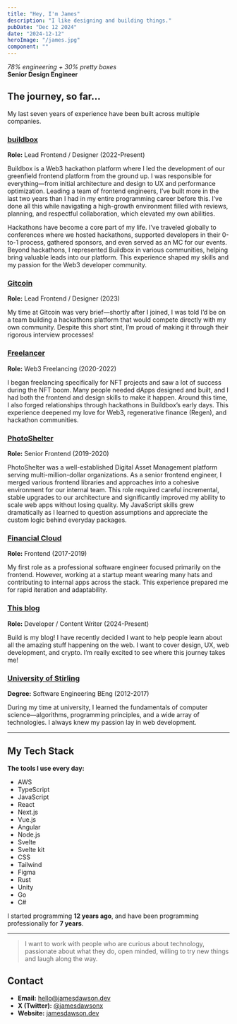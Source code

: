 ```yaml
---
title: "Hey, I'm James"
description: "I like designing and building things."
pubDate: "Dec 12 2024"
date: "2024-12-12"
heroImage: "/james.jpg"
component: ""
---
```


_78% engineering + 30% pretty boxes_  
**Senior Design Engineer**

## The journey, so far...

My last seven years of experience have been built across multiple companies.

### [buildbox](https://app.buidlbox.io)

**Role:** Lead Frontend / Designer (2022-Present)

Buildbox is a Web3 hackathon platform where I led the development of our greenfield frontend platform from the ground up. I was responsible for everything—from initial architecture and design to UX and performance optimization. Leading a team of frontend engineers, I’ve built more in the last two years than I had in my entire programming career before this. I’ve done all this while navigating a high-growth environment filled with reviews, planning, and respectful collaboration, which elevated my own abilities.

Hackathons have become a core part of my life. I’ve traveled globally to conferences where we hosted hackathons, supported developers in their 0-to-1 process, gathered sponsors, and even served as an MC for our events. Beyond hackathons, I represented Buildbox in various communities, helping bring valuable leads into our platform. This experience shaped my skills and my passion for the Web3 developer community.

### [Gitcoin](https://gitcoin.co/)

**Role:** Lead Frontend / Designer (2023)

My time at Gitcoin was very brief—shortly after I joined, I was told I’d be on a team building a hackathons platform that would compete directly with my own community. Despite this short stint, I’m proud of making it through their rigorous interview processes!

### [Freelancer](https://www.freelancer.com/)

**Role:** Web3 Freelancing (2020-2022)

I began freelancing specifically for NFT projects and saw a lot of success during the NFT boom. Many people needed dApps designed and built, and I had both the frontend and design skills to make it happen. Around this time, I also forged relationships through hackathons in Buildbox’s early days. This experience deepened my love for Web3, regenerative finance (Regen), and hackathon communities.

### [PhotoShelter](https://www.photoshelter.com/)

**Role:** Senior Frontend (2019-2020)

PhotoShelter was a well-established Digital Asset Management platform serving multi-million-dollar organizations. As a senior frontend engineer, I merged various frontend libraries and approaches into a cohesive environment for our internal team. This role required careful incremental, stable upgrades to our architecture and significantly improved my ability to scale web apps without losing quality. My JavaScript skills grew dramatically as I learned to question assumptions and appreciate the custom logic behind everyday packages.

### [Financial Cloud](https://www.financial-cloud.com/)

**Role:** Frontend (2017-2019)

My first role as a professional software engineer focused primarily on the frontend. However, working at a startup meant wearing many hats and contributing to internal apps across the stack. This experience prepared me for rapid iteration and adaptability.

### [This blog](https://jamesdawson.dev/)

**Role:** Developer / Content Writer (2024-Present)

Build is my blog! I have recently decided I want to help people learn about all the amazing stuff happening on the web. I want to cover design, UX, web development, and crypto. I’m really excited to see where this journey takes me!

### [University of Stirling](https://www.stir.ac.uk/)

**Degree:** Software Engineering BEng (2012-2017)

During my time at university, I learned the fundamentals of computer science—algorithms, programming principles, and a wide array of technologies. I always knew my passion lay in web development.

---

## My Tech Stack

**The tools I use every day:**

- AWS
- TypeScript
- JavaScript
- React
- Next.js
- Vue.js
- Angular
- Node.js
- Svelte
- Svelte kit
- CSS
- Tailwind
- Figma
- Rust
- Unity
- Go
- C#

I started programming **12 years ago**, and have been programming professionally for **7 years**.

---

> I want to work with people who are curious about technology, passionate about what they do, open minded, willing to try new things and laugh along the way.

## Contact

- **Email:** [hello@jamesdawson.dev](mailto:hello@jamesdawson.dev)
- **X (Twitter):** [@jamesdawsonx](https://twitter.com/jamesdawsonx)
- **Website:** [jamesdawson.dev](https://jamesdawson.dev)
